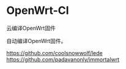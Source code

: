# OpenWrt-CI
云编译OpenWrt固件

自动编译OpenWrt固件。

https://github.com/coolsnowwolf/lede
https://github.com/padavanonly/immortalwrt
